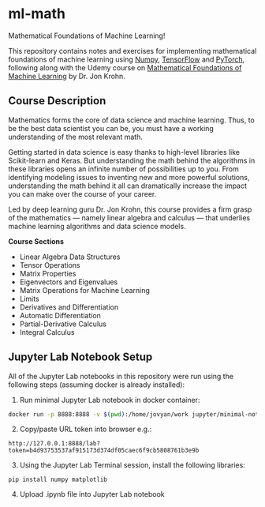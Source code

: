 # ml-math
Mathematical Foundations of Machine Learning!

This repository contains notes and exercises for implementing mathematical foundations of machine learning using [Numpy](https://numpy.org/), [TensorFlow](https://www.tensorflow.org/) and [PyTorch](https://pytorch.org/), following along with the Udemy course on [Mathematical Foundations of Machine Learning](https://mapbox.udemy.com/course/machine-learning-data-science-foundations-masterclass/) by Dr. Jon Krohn.

## Course Description

Mathematics forms the core of data science and machine learning. Thus, to be the best data scientist you can be, you must have a working understanding of the most relevant math.

Getting started in data science is easy thanks to high-level libraries like Scikit-learn and Keras. But understanding the math behind the algorithms in these libraries opens an infinite number of possibilities up to you. From identifying modeling issues to inventing new and more powerful solutions, understanding the math behind it all can dramatically increase the impact you can make over the course of your career.

Led by deep learning guru Dr. Jon Krohn, this course provides a firm grasp of the mathematics — namely linear algebra and calculus — that underlies machine learning algorithms and data science models.

**Course Sections**

- Linear Algebra Data Structures
- Tensor Operations
- Matrix Properties
- Eigenvectors and Eigenvalues
- Matrix Operations for Machine Learning
- Limits
- Derivatives and Differentiation
- Automatic Differentiation
- Partial-Derivative Calculus
- Integral Calculus

## Jupyter Lab Notebook Setup

All of the Jupyter Lab notebooks in this repository were run using the following steps (assuming docker is already installed):

1. Run minimal Jupyter Lab notebook in docker container:

```bash
docker run -p 8888:8888 -v $(pwd):/home/jovyan/work jupyter/minimal-notebook
```
2. Copy/paste URL token into browser e.g.:
```
http://127.0.0.1:8888/lab?token=b4d93753537af915173d374df05caec6f9cb5808761b3e9b
```
3. Using the Jupyter Lab Terminal session, install the following libraries:
```shell
pip install numpy matplotlib
```
4. Upload .ipynb file into Jupyter Lab notebook